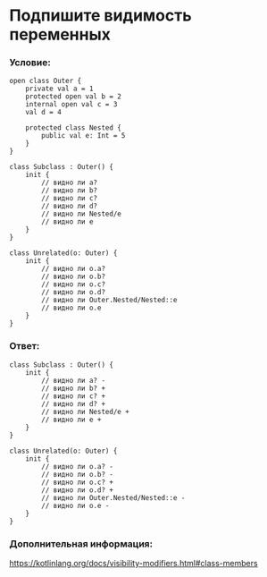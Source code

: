 # Подпишите видимость переменных

### Условие:

```
open class Outer {
    private val a = 1
    protected open val b = 2
    internal open val c = 3
    val d = 4

    protected class Nested {
        public val e: Int = 5
    }
}
```

```
class Subclass : Outer() {
    init {
        // видно ли a?
        // видно ли b?
        // видно ли c?
        // видно ли d?
        // видно ли Nested/e
        // видно ли e
    }
}
```

```
class Unrelated(o: Outer) {
    init {
        // видно ли o.a?
        // видно ли o.b?
        // видно ли o.c?
        // видно ли o.d?
        // видно ли Outer.Nested/Nested::e
        // видно ли o.e
    }
}
```

### Ответ:

```
class Subclass : Outer() {
    init {
        // видно ли a? -
        // видно ли b? +
        // видно ли c? +
        // видно ли d? +
        // видно ли Nested/e +
        // видно ли e +
    }
}
```

```
class Unrelated(o: Outer) {
    init {
        // видно ли o.a? -
        // видно ли o.b? -
        // видно ли o.c? +
        // видно ли o.d? +
        // видно ли Outer.Nested/Nested::e -
        // видно ли o.e -
    }
}
```

### Дополнительная информация:

https://kotlinlang.org/docs/visibility-modifiers.html#class-members